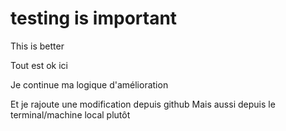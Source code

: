 # testing is important

This is better


Tout est ok ici

Je continue ma logique d'amélioration

Et je rajoute une modification depuis github
Mais aussi depuis le terminal/machine local plutôt